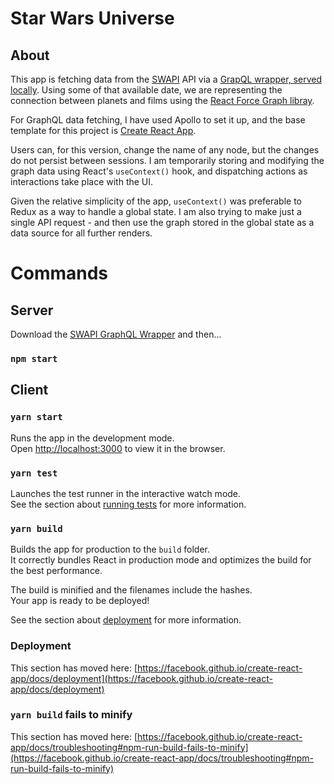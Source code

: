 # Star Wars Universe

## About

This app is fetching data from the [SWAPI](https://swapi.dev/) API via a [GrapQL wrapper, served locally](https://github.com/graphql/swapi-graphql). Using some of that available date, we are representing the connection between planets and films using the [React Force Graph libray](https://github.com/vasturiano/react-force-graph). 

For GraphQL data fetching, I have used Apollo to set it up, and the base template for this project is [Create React App](https://reactjs.org/docs/create-a-new-react-app.html#create-react-app).

Users can, for this version, change the name of any node, but the changes do not persist between sessions. I am temporarily storing and modifying the graph data using React's `useContext()` hook, and dispatching actions as interactions take place with the UI. 

Given the relative simplicity of the app, `useContext()` was preferable to Redux as a way to handle a global state. I am also trying to make just a single API request - and then use the graph stored in the global state as a data source for all further renders.

# Commands

## Server

Download the [SWAPI GraphQL Wrapper](https://github.com/graphql/swapi-graphql) and then... 
### `npm start`

## Client

### `yarn start`

Runs the app in the development mode.\
Open [http://localhost:3000](http://localhost:3000) to view it in the browser.


### `yarn test`

Launches the test runner in the interactive watch mode.\
See the section about [running tests](https://facebook.github.io/create-react-app/docs/running-tests) for more information.

### `yarn build`

Builds the app for production to the `build` folder.\
It correctly bundles React in production mode and optimizes the build for the best performance.

The build is minified and the filenames include the hashes.\
Your app is ready to be deployed!

See the section about [deployment](https://facebook.github.io/create-react-app/docs/deployment) for more information.

### Deployment

This section has moved here: [https://facebook.github.io/create-react-app/docs/deployment](https://facebook.github.io/create-react-app/docs/deployment)

### `yarn build` fails to minify

This section has moved here: [https://facebook.github.io/create-react-app/docs/troubleshooting#npm-run-build-fails-to-minify](https://facebook.github.io/create-react-app/docs/troubleshooting#npm-run-build-fails-to-minify)
